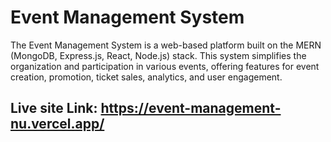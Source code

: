 # Event Management System

The Event Management System is a web-based platform built on the MERN (MongoDB, Express.js, React, Node.js) stack. This system simplifies the organization and participation in various events, offering features for event creation, promotion, ticket sales, analytics, and user engagement.

## Live site Link: https://event-management-nu.vercel.app/
